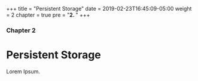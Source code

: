 +++
title = "Persistent Storage"
date = 2019-02-23T16:45:09-05:00
weight = 2
chapter = true
pre = "<b>2. </b>"
+++

### Chapter 2

# Persistent Storage

Lorem Ipsum.